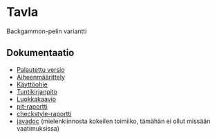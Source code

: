 # Tavla

Backgammon-pelin variantti

## Dokumentaatio

- [Palautettu versio](https://github.com/qzuw/tavla/tree/v1.0)
- [Aiheenmäärittely](https://github.com/qzuw/tavla/blob/master/doc/aihe.md)
- [Käyttöohje](https://github.com/qzuw/tavla/blob/master/doc/ohje.md)
- [Tuntikirjanpito](https://github.com/qzuw/tavla/blob/master/doc/tuntikirjanpito.md)
- [Luokkakaavio](https://github.com/qzuw/tavla/blob/master/doc/tavla-luokkakaavio.png)
- [pit-raportti](https://htmlpreview.github.io/?https://github.com/qzuw/tavla/blob/master/doc/pit-raportti/201609021653/index.html)
- [checkstyle-raportti](https://htmlpreview.github.io/?https://github.com/qzuw/tavla/blob/master/doc/checkstyle-raportti/site/checkstyle.html)
- [javadoc](https://htmlpreview.github.io/?https://github.com/qzuw/tavla/blob/master/doc/apidocs/index.html) (mielenkiinnosta kokeilen toimiiko, tämähän ei ollut missään vaatimuksissa)
